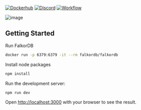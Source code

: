 [![Dockerhub](https://img.shields.io/docker/pulls/falkordb/falkordb?label=Docker)](https://hub.docker.com/r/falkordb/falkordb/)
[![Discord](https://img.shields.io/discord/1146782921294884966?style=flat-square)](https://discord.gg/ErBEqN9E)
[![Workflow](https://github.com/FalkorDB/code-graph/actions/workflows/nextjs.yml/badge.svg?branch=main)](https://github.com/FalkorDB/code-graph/actions/workflows/nextjs.yml)

![image](https://github.com/FalkorDB/code-graph/assets/753206/60f535ed-cf29-44b2-9005-721f11614803)

## Getting Started

Run FalkorDB

```bash
docker run -p 6379:6379 -it --rm falkordb/falkordb
```

Install node packages

```bash
npm install
```

Run the development server:

```bash
npm run dev
```

Open [http://localhost:3000](http://localhost:3000) with your browser to see the result.
